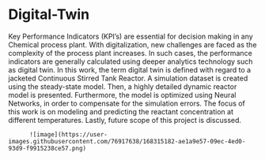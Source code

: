 # Digital-Twin

Key Performance Indicators (KPI’s) are essential for decision making in any Chemical process plant. With digitalization, new challenges are faced as the complexity of the process plant increases. In such cases, the performance indicators are generally calculated using deeper analytics technology such as digital twin. In this work, the term digital twin is defined with regard to a jacketed Continuous Stirred Tank Reactor. A simulation dataset is created using the steady-state model. Then, a highly detailed dynamic reactor model is presented. Furthermore, the model is optimized using Neural Networks, in order to compensate for the simulation errors. The focus of this work is on modeling and predicting the reactant concentration at different temperatures. Lastly, future scope of this project is discussed. 

          ![image](https://user-images.githubusercontent.com/76917638/168315182-ae1a9e57-09ec-4ed0-93d9-f9915238ce57.png)
